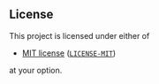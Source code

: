## License

This project is licensed under either of

- [MIT license](https://opensource.org/licenses/MIT) ([`LICENSE-MIT`](LICENSE-MIT))

at your option.
